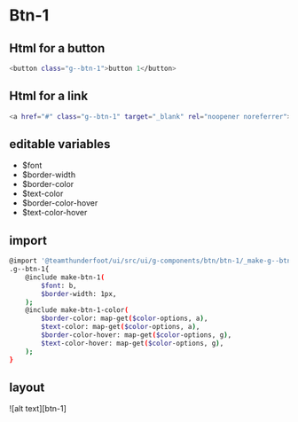 # Btn-1

## Html for a button

```sh
<button class="g--btn-1">button 1</button>
```

## Html for a link

```sh
<a href="#" class="g--btn-1" target="_blank" rel="noopener noreferrer">button 1</a>
```

## editable variables
- $font
- $border-width
- $border-color
- $text-color
- $border-color-hover
- $text-color-hover

## import
```sh
@import '@teamthunderfoot/ui/src/ui/g-components/btn/btn-1/_make-g--btn-1';
.g--btn-1{
    @include make-btn-1(
        $font: b,
        $border-width: 1px,
    );
    @include make-btn-1-color(
        $border-color: map-get($color-options, a),
        $text-color: map-get($color-options, a),
        $border-color-hover: map-get($color-options, g),
        $text-color-hover: map-get($color-options, g),
    );
}
```

## layout
![alt text][btn-1]

[btn-a]: /src/img/global-components/btn/btn-1.svg 